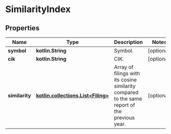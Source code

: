 
# SimilarityIndex

## Properties
Name | Type | Description | Notes
------------ | ------------- | ------------- | -------------
**symbol** | **kotlin.String** | Symbol. |  [optional]
**cik** | **kotlin.String** | CIK. |  [optional]
**similarity** | [**kotlin.collections.List&lt;Filing&gt;**](Filing.md) | Array of filings with its cosine similarity compared to the same report of the previous year. |  [optional]



